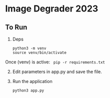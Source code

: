 # Image Degrader 2023

## To Run
1. Deps
    ```
    python3 -m venv
    source venv/bin/activate
    ```
Once (venv) is active: 
    ``` pip -r requirements.txt```

2. Edit parameters in app.py and save the file.
3. Run the application
   
    ```
    python3 app.py
    ```